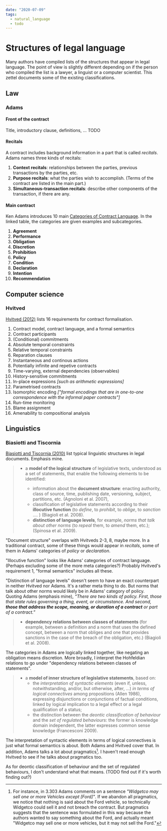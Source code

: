 ```yaml
---
date: "2020-07-09"
tags:
  - natural_language
  - todo
---
```


# Structures of legal language

Many authors have compiled lists of the structures that appear in legal language. The point of view is slightly different depending on if the person who compiled the list is a lawyer, a linguist or a computer scientist. This zettel documents some of the existing classifications.

## Law

### Adams

#### Front of the contract

Title, introductory clause, definitions, … TODO


#### Recitals

A contract includes background information in a part that is called _recitals_. Adams names three kinds of recitals:

1. __Context recitals__: relationships between the parties, previous transactions by the parties, etc.
2. __Purpose recitals__: what the parties wish to accomplish. (Terms of the contract are listed in the main part.)
3. __Simultaneous-transaction recitals__: describe other components of the transaction, if there are any.


#### Main contract

Ken Adams introduces 10 main [Categories of Contract Language](https://www.adamsdrafting.com/wp/wp-content/uploads/2018/02/Quick-Reference-MSCD4.pdf). In the linked table, the categories are given examples and subcategories.


1. __Agreement__
1. __Performance__
1. __Obligation__
1. __Discretion__
1. __Prohibition__
1. __Policy__
1. __Condition__
1. __Declaration__
1. __Intention__
1. __Recommendation__

## Computer science

### Hvitved

[Hvitved (2012)](https://citeseerx.ist.psu.edu/viewdoc/summary?doi=10.1.1.724.7779) lists 16 requirements for contract formalisation.

1. Contract model, contract language, and a formal semantics
2. Contract participants
3. (Conditional) commitments
4. Absolute temporal constraints
5. Relative temporal constraints
6. Reparation clauses
7. Instantaneous and continous actions
8. Potentially infinite and repetive contracts
9. Time-varying, external dependencies (observables)
10. History-sensitive commitments
11. In-place expressions _[such as arithmetic expressions]_
12. Parametrised contracts
13. Isomorphic encoding _["formal encodings that are in one-to-one correspondence with the informal paper contracts"]_
14. Run-time monitoring
15. Blame assignment
16. Amenability to compositional analysis

## Linguistics

### Biasiotti and Tiscornia

[Biasiotti and Tiscornia (2010)](https://link.springer.com/chapter/10.1007/978-94-007-0120-5_9) list typical linguistic structures in legal documents. Emphasis mine.

<!-- > Despite the lack of specific rules governing the use of language, several legal documents -->
<!-- > have indeed fixed narrative structures, so that it is possible to detect semantic templates -->
<!-- > from typical linguistic structures, on the basis of a finite set of linguistic expressions and -->
<!-- > syntactic structures that can be considered in some way domain independent. -->


> * a __model of the logical structure__ of legislative texts, understood as a set of statements,
>  that enable the following elements to be identified:
>
>   * information about the __document structure__: enacting authority, class of source, time,
>  publishing date, versioning, subject, partitions, etc. (Agnoloni et al. 2007),
>   * classification of legislative statements according to their __illocutive function__ (to _define_,
>  to _prohibit_, to _oblige_, to _sanction_ …. ) (Biagioli et al. 2008).
>   * __distinction of language levels__, for example, _norms that talk about other norms_ (to
>  _repeal_ them, to _amend_ them, etc.); (Spinosa et al. 2009).

"Document structure" overlaps with Hvitveds 2-3, 8, maybe more. In a traditional contract, some of these things would appear in _recitals_, some of them in Adams' categories of _policy_ or _declaration_.

"Illocutive function" looks like Adams' categories of contract language. (Perhaps excluding some of the more meta categories?) Probably Hvitved's requirement 1, "formal semantics" includes all these.

"Distinction of language levels" doesn't seem to have an exact counterpart in neither Hvitved nor Adams. It's a rather meta thing to do. But norms that talk about other norms would likely be in Adams' category of policy. Quoting Adams (emphasis mine), _“There are two kinds of policy. First, those that state rules governing a thing, event, or circumstance. And second, __those that address the scope, meaning, or duration of a contract__ or part of a contract.”_


> * __dependency relations between classes of statements__ (for example, between a definition
> and a norm that uses the defined concept, between a norm that obliges and one that
> provides sanctions in the case of the breach of the obligation, etc.) (Biagioli et al. 2008).

The categories in Adams are logically linked together, like negating an obligation means discretion. More broadly, I interpret the Hohfeldian relations to go under "dependency relations between classes of statements".


> * a __model of inner structure of legislative statements__, based on:
>   * the _interpretation of syntactic elements_ (even if, unless, notwithstanding, and/or, but
>  otherwise, after, …) _in terms of logical connectives_ among propositions (Allen 1986),
>  expressing disjunctions or conjunctions of factual conditions, linked by logical
>  implication to a legal effect or a legal qualification of a status;
>   * the distinction between the _deontic classification of behaviour_ and the _set of
>  regulated behaviours_: the former is knowledge domain independent, the latter
>  expresses common sense knowledge (Francesconi 2009).

The interpretation of syntactic elements in terms of logical connectives is just what formal semantics is about. Both Adams and Hvitved cover that. In addition, Adams talks a lot about pragmatics[^1]. I haven't read enough Hvitved to see if he talks about pragmatics too.

As for deontic classification of behaviour and the set of regulated behaviours, I don't understand what that means. (TODO find out if it's worth finding out?)

<!--

> Case law requires a different profile:
>
> * analysis of __rhetorical structures in legal judgements__, to identify the basic components:
>  facts of the case, decisions, arguments and grounds (Wyner 2008);
> * distinction among arguments and non arguments (facts, complaints, reason for and
>  against the decision) (Wyner 2008);
> * extraction of the logical argumentative structure of the case, argument and rule, on
>  which build a grammar of argument for automatic argument extraction (Wyner 2009);
> * identification of factors in semantic terms, i.e., relevant elements on which the decision
>  for or against a side in a case is based (see Chapter 6 by Ashley, this volume).
-->

[^1]: For instance, in 3.303 Adams comments on a sentence _"Widgetco may sell one or more Vehicles except [Ford]"_. If we abandon all pragmatics, we notice that nothing is said about the Ford vehicle, so technically Widgetco could sell it and not breach the contract. But pragmatics suggests that the sentence was formulated in this way because the authors wanted to say something about the Ford, and actually meant "Widgetco may sell one or more vehicles, but it may not sell the Ford."
